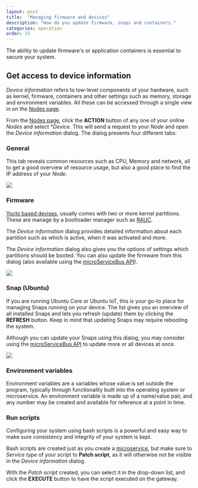 ```yaml
---
layout: post
title:  "Managing firmware and devices"
description: "How do you update firmware, snaps and containers."
categories: operation
order: 15
---
```


The ability to update firmware's or application containers is essential to secure your system. 

## Get access to device information
*Device information* refers to low-level components of your hardware, such as kernel, firmware, containers and other settings such as memory, storage and environment variables. All these can be accessed through a single view in on the [Nodes page](https://microservicebus.com/nodes).

From the [Nodes page](https://microservicebus.com/nodes), click the **ACTION** button of any one of your online *Nodes* and select **Device*. This will send a request to your *Node* and open the *Device information* dialog. The dialog presents four different tabs:

### General
This tab reveals common resources such as CPU, Memory and network, all to get a good overview of resource usage, but also a good place to find the IP address of your *Node*.

<img src="{{site.baseurl}}/images/managing-firmware-and-device/general.png">

### Firmware
[Yocto based devises](https://docs.microservicebus.com/running-microservicebus-node-on-a-yocto-image), usually comes with two or more kernel partitions. These are manage by a bootloader manager such as [RAUC](https://rauc.io/). 

The *Device information* dialog provides detailed information about each partition such as which is active, when it was activated and more.

The *Device information* dialog also gives you the options of settings which partitions should be booted. You can also update the firmware from this dialog (also available using the [microServiceBus API]({{site.baseurl}}/using-microservicebus-api)). 

<img src="{{site.baseurl}}/images/managing-firmware-and-device/firmware.png">

### Snap (Ubuntu)
If you are running Ubuntu Core or Ubuntu IoT, this is your go-to place for managing Snaps running on your device. The list gives you an overview of all installed Snaps and lets you refresh (update) them by clicking the **REFRESH** button. Keep in mind that updating Snaps may require rebooting the system.

Although you can update your Snaps using this dialog, you may consider using the  [microServiceBus API]({{site.baseurl}}/using-microservicebus-api) to update more or all devices at once.

<img src="{{site.baseurl}}/images/managing-firmware-and-device/snaps.png">

### Environment variables
Environment variables are a variables whose value is set outside the program, typically through functionality built into the operating system or microservice. An environment variable is made up of a name/value pair, and any number may be created and available for reference at a point in time.

### Run scripts
Configuring your system using bash scripts is a powerful and easy way to make sure consistency and integrity of your system is kept.

Bash scripts are created just as you create a [microservice]({{site.baseurl}}/what-is-a-micro-service), but make sure to *Service type* of your script to **Patch script**, as it will otherwise not be visible in the *Device information* dialog.

With the *Patch script* created, you can select it in the drop-down list, and click the **EXECUTE** button to have the script executed on the gateway.

